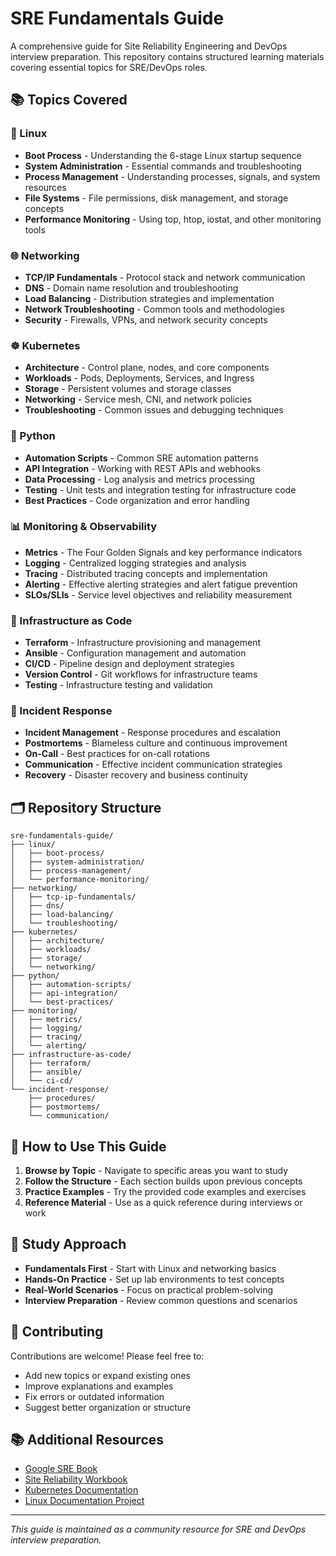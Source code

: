 # SRE Fundamentals Guide

A comprehensive guide for Site Reliability Engineering and DevOps interview preparation. This repository contains structured learning materials covering essential topics for SRE/DevOps roles.

## 📚 Topics Covered

### 🐧 Linux
- **Boot Process** - Understanding the 6-stage Linux startup sequence
- **System Administration** - Essential commands and troubleshooting
- **Process Management** - Understanding processes, signals, and system resources
- **File Systems** - File permissions, disk management, and storage concepts
- **Performance Monitoring** - Using top, htop, iostat, and other monitoring tools

### 🌐 Networking
- **TCP/IP Fundamentals** - Protocol stack and network communication
- **DNS** - Domain name resolution and troubleshooting
- **Load Balancing** - Distribution strategies and implementation
- **Network Troubleshooting** - Common tools and methodologies
- **Security** - Firewalls, VPNs, and network security concepts

### ☸️ Kubernetes
- **Architecture** - Control plane, nodes, and core components
- **Workloads** - Pods, Deployments, Services, and Ingress
- **Storage** - Persistent volumes and storage classes
- **Networking** - Service mesh, CNI, and network policies
- **Troubleshooting** - Common issues and debugging techniques

### 🐍 Python
- **Automation Scripts** - Common SRE automation patterns
- **API Integration** - Working with REST APIs and webhooks
- **Data Processing** - Log analysis and metrics processing
- **Testing** - Unit tests and integration testing for infrastructure code
- **Best Practices** - Code organization and error handling

### 📊 Monitoring & Observability
- **Metrics** - The Four Golden Signals and key performance indicators
- **Logging** - Centralized logging strategies and analysis
- **Tracing** - Distributed tracing concepts and implementation
- **Alerting** - Effective alerting strategies and alert fatigue prevention
- **SLOs/SLIs** - Service level objectives and reliability measurement

### 🔧 Infrastructure as Code
- **Terraform** - Infrastructure provisioning and management
- **Ansible** - Configuration management and automation
- **CI/CD** - Pipeline design and deployment strategies
- **Version Control** - Git workflows for infrastructure teams
- **Testing** - Infrastructure testing and validation

### 🚨 Incident Response
- **Incident Management** - Response procedures and escalation
- **Postmortems** - Blameless culture and continuous improvement
- **On-Call** - Best practices for on-call rotations
- **Communication** - Effective incident communication strategies
- **Recovery** - Disaster recovery and business continuity

## 🗂️ Repository Structure

```
sre-fundamentals-guide/
├── linux/
│   ├── boot-process/
│   ├── system-administration/
│   ├── process-management/
│   └── performance-monitoring/
├── networking/
│   ├── tcp-ip-fundamentals/
│   ├── dns/
│   ├── load-balancing/
│   └── troubleshooting/
├── kubernetes/
│   ├── architecture/
│   ├── workloads/
│   ├── storage/
│   └── networking/
├── python/
│   ├── automation-scripts/
│   ├── api-integration/
│   └── best-practices/
├── monitoring/
│   ├── metrics/
│   ├── logging/
│   ├── tracing/
│   └── alerting/
├── infrastructure-as-code/
│   ├── terraform/
│   ├── ansible/
│   └── ci-cd/
└── incident-response/
    ├── procedures/
    ├── postmortems/
    └── communication/
```

## 🎯 How to Use This Guide

1. **Browse by Topic** - Navigate to specific areas you want to study
2. **Follow the Structure** - Each section builds upon previous concepts
3. **Practice Examples** - Try the provided code examples and exercises
4. **Reference Material** - Use as a quick reference during interviews or work

## 📖 Study Approach

- **Fundamentals First** - Start with Linux and networking basics
- **Hands-On Practice** - Set up lab environments to test concepts
- **Real-World Scenarios** - Focus on practical problem-solving
- **Interview Preparation** - Review common questions and scenarios

## 🤝 Contributing

Contributions are welcome! Please feel free to:
- Add new topics or expand existing ones
- Improve explanations and examples
- Fix errors or outdated information
- Suggest better organization or structure

## 📚 Additional Resources

- [Google SRE Book](https://sre.google/sre-book/)
- [Site Reliability Workbook](https://sre.google/workbook/)
- [Kubernetes Documentation](https://kubernetes.io/docs/)
- [Linux Documentation Project](https://tldp.org/)

---

*This guide is maintained as a community resource for SRE and DevOps interview preparation.*